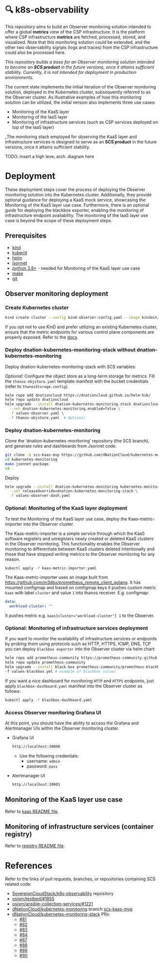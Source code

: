 # :mag: k8s-observability 

This repository aims to build an Observer monitoring solution intended to offer a global **metrics**
view of the CSP infrastructure. It is the platform where CSP infrastructure **metrics**
are fetched, processed, stored, and visualized. Note that this monitoring solution could
be extended, and the other two observability signals (logs and traces) from the CSP
infrastructure could also be processed here.

_This repository builds a base for an Observer monitoring solution intended to become an **SCS product**
in the future versions, once it attains sufficient stability. Currently, it is not
intended for deployment in production environments._

The current state implements the initial iteration of the Observer monitoring solution,
deployed in the Kubernetes cluster, subsequently referred to as the Observer cluster.
As illustrative examples of how this monitoring solution can be utilized, the initial version also
implements three use cases:
- Monitoring of the KaaS layer
- Monitoring of the IaaS layer
- Monitoring of infrastructure services (such as CSP services deployed on top of the IaaS layer)

_The monitoring stack employed for observing the KaaS layer and infrastructure services
is designed to serve as an **SCS product** in the future versions, once it attains sufficient stability.

TODO: insert a high leve; arch. diagram here

# Deployment

These deployment steps cover the process of deploying the Observer monitoring solution
into the Kubernetes cluster. Additionally, they provide optional guidance for deploying
a KaaS mock service, showcasing the Monitoring of the KaaS layer use case. Furthermore,
there is an optional guide for deploying the blackbox exporter, enabling the monitoring
of infrastructure endpoint availability.
The monitoring of the IaaS layer use case is beyond the scope of these deployment steps.


## Prerequisites

- [kind](https://kind.sigs.k8s.io/)
- [kubectl](https://kubernetes.io/docs/reference/kubectl/)
- [helm](https://helm.sh/)
- [jsonnet](https://github.com/google/go-jsonnet)
- [python 3.8+](https://www.python.org/) - needed for Monitoring of the KaaS layer use case
- [make](https://www.gnu.org/software/make/)
- [git](https://git-scm.com/)

## Observer monitoring deployment

### Create Kubernetes cluster

```bash
kind create cluster --config kind-observer-config.yaml --image kindest/node:v1.25.11 --name observer
```

If you opt not to use KinD and prefer utilizing an existing Kubernetes cluster,
ensure that the metric endpoints for various control plane components are properly exposed.
Refer to the [docs](https://dnationcloud.github.io/kubernetes-monitoring/helpers/FAQ/#kubernetes-monitoring-shows-or-0-state-for-some-control-plane-components-are-control-plane-components-working-correctly).

### Deploy dnation-kubernetes-monitoring-stack without dnation-kubernetes-monitoring

Deploy dnation-kubernetes-monitoring-stack with SCS variables:

_Optional_: Configure the object store as a long-term storage for metrics. Fill the
`thanos-objstore.yaml` template manifest with the bucket credentials (refer to `thanosStorage.config`).

```bash
helm repo add dnationcloud https://dnationcloud.github.io/helm-hub/
helm repo update dnationcloud
helm upgrade --install dnation-kubernetes-monitoring-stack dnationcloud/dnation-kubernetes-monitoring-stack \
  --set dnation-kubernetes-monitoring.enabled=false \
  -f values-observer.yaml \
  -f thanos-objstore.yaml  # Optional
```

### Deploy dnation-kubernetes-monitoring

Clone the 'dnation-kubernetes-monitoring' repository (the SCS branch), and
generate rules and dashboards from Jsonnet code.
```bash
git clone -b scs-kaas-mvp https://github.com/dNationCloud/kubernetes-monitoring.git
cd kubernetes-monitoring
make jsonnet-package
cd -
```
Deploy
```bash
helm upgrade --install dnation-kubernetes-monitoring kubernetes-monitoring/chart --dependency-update \
  --set releaseOverride=dnation-kubernetes-monitoring-stack \
  -f values-observer-dash.yaml
```

### Optional: Monitoring of the KaaS layer deployment

To test the Monitoring of the KaaS layer use case, deploy the Kaas-metric-importer
into the Observer cluster.

The Kaas-metric-importer is a simple service through which the KaaS software registers
and unregisters newly created or deleted KaaS clusters in the Observer monitoring.
This functionality enables the Observer monitoring to differentiate between KaaS clusters deleted intentionally
and those that have stopped writing metrics to the Observer monitoring for any reason.

```bash
kubectl apply -f kaas-metric-importer.yaml
```

The Kaas-metric-importer uses an image built from https://github.com/m3dbx/prometheus_remote_client_golang.
It has mounted configmap and based on configmap keys it pushes custom metric `kaas`
with label `cluster` and value `1` into thanos receiver.
E.g. configmap:
```yaml
data:
  workload-cluster: ""
```
It pushes metric e.g. `kaas{cluster="workload-cluster"} 1` to the Observer.


### Optional: Monitoring of infrastructure services deployment

If you want to monitor the availability of infrastructure services or endpoints by probing
them using protocols such as HTTP, HTTPS, ICMP, DNS, TCP you can deploy `blackbox exporter`
into the Observer cluster via helm chart:

```bash
helm repo add prometheus-community https://prometheus-community.github.io/helm-charts
helm repo update prometheus-community
helm upgrade --install black-box prometheus-community/prometheus-blackbox-exporter \
-f values-blackbox.yml # example of blackbox values
```
If you want a nice dashboard for monitoring `HTTP` and `HTTPS` endpoints, just apply `blackbox-dashboard.yaml` manifest into the Observer cluster as follows:
```bash
kubectl apply -f blackbox-dashboard.yaml
```

### Access Observer monitoring Grafana UI

At this point, you should have the ability to access the Grafana and Alertmanager UIs
within the Observer monitoring cluster.

- Grafana UI
  ```bash
  http://localhost:30000
  ```
  - Use the following credentials:
    - username: `admin`
    - password: `pass`

- Alertmanager UI
  ```bash
  http://localhost:30001
  ```

## Monitoring of the KaaS layer use case

Refer to [kaas README file](./kaas/README.md).

## Monitoring of infrastructure services (container registry)

Refer to [registry README file](./registry/README.md).

# References

Refer to the links of pull requests, branches, or repositories containing SCS related code:
- [SovereignCloudStack/k8s-observability](https://github.com/SovereignCloudStack/k8s-observability) repository
- [osism/testbed/#1855](https://github.com/osism/testbed/pull/1855)
- [osism/ansible-collection-services/#1221](https://github.com/osism/ansible-collection-services/pull/1221)
- [dNationCloud/kubernetes-monitoring](https://github.com/dNationCloud/kubernetes-monitoring) branch [scs-kaas-mvp](https://github.com/dNationCloud/kubernetes-monitoring/compare/main...scs-kaas-mvp)
- [dNationCloud/kubernetes-monitoring-stack](https://github.com/dNationCloud/kubernetes-monitoring-stack) PRs:
  - [#81](https://github.com/dNationCloud/kubernetes-monitoring-stack/pull/81)
  - [#82](https://github.com/dNationCloud/kubernetes-monitoring-stack/pull/82)
  - [#83](https://github.com/dNationCloud/kubernetes-monitoring-stack/pull/83)
  - [#84](https://github.com/dNationCloud/kubernetes-monitoring-stack/pull/84)
  - [#87](https://github.com/dNationCloud/kubernetes-monitoring-stack/pull/87)
  - [#88](https://github.com/dNationCloud/kubernetes-monitoring-stack/pull/88)
  - [#89](https://github.com/dNationCloud/kubernetes-monitoring-stack/pull/89)
  - [#90](https://github.com/dNationCloud/kubernetes-monitoring-stack/pull/90)
